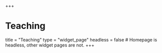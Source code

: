 +++
# Teaching
title = "Teaching"
type = "widget_page"
headless = false  # Homepage is headless, other widget pages are not.
+++
